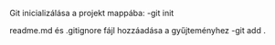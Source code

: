 Git inicializálása a projekt mappába:
    -git init

readme.md és .gitignore fájl hozzáadása a gyűjteményhez
    -git add .

